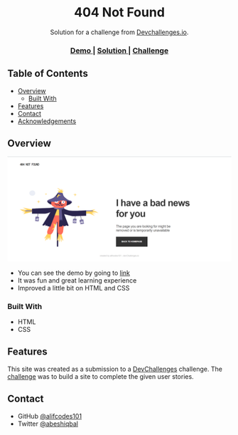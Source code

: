 <h1 align="center">404 Not Found
</h1>

<div align="center">
   Solution for a challenge from  <a href="http://devchallenges.io" target="_blank">Devchallenges.io</a>.
</div>

<div align="center">
  <h3>
    <a href="https://alifcodes101.github.io/404-not-found/">
      Demo
    </a>
    <span> | </span>
    <a href="https://github.com/alifcodes101/404-not-found">
      Solution
    </a>
    <span> | </span>
    <a href="https://devchallenges.io/challenges/wBunSb7FPrIepJZAg0sY">
      Challenge
    </a>
  </h3>
</div>

## Table of Contents

- [Overview](#overview)
  - [Built With](#built-with)
- [Features](#features)
- [Contact](#contact)
- [Acknowledgements](#acknowledgements)

## Overview

![Screenshot of the solution site](image.png)

- You can see the demo by going to <a href="https://alifcodes101.github.io/404-not-found/">
      link
    </a>
- It was fun and great learning experience
- Improved a little bit on HTML and CSS

### Built With

- HTML
- CSS

## Features

This site was created as a submission to a [DevChallenges](https://devchallenges.io/paths/responsive-web-developer) challenge. The [challenge](https://devchallenges.io/challenges/wBunSb7FPrIepJZAg0sY) was to build a site to complete the given user stories.

## Contact

- GitHub [@alifcodes101](https://github.com/alifcodes101)
- Twitter [@abeshiqbal](https://twitter.com/abesh_iqbal)
